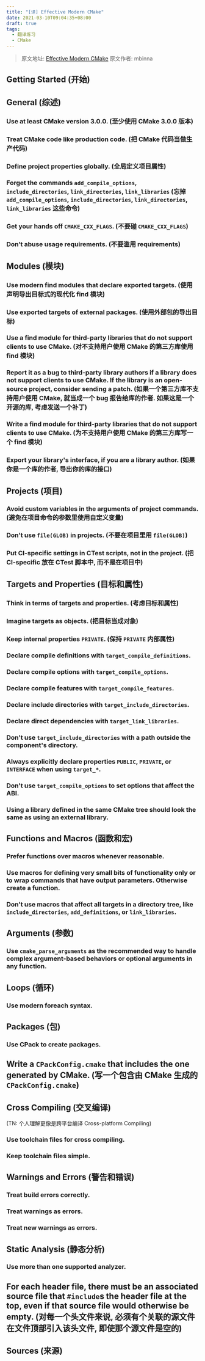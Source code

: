 ```yaml
---
title: "[译] Effective Modern CMake"
date: 2021-03-10T09:04:35+08:00
draft: true
tags:
  - 翻译练习
  - CMake
---
```


> 原文地址: [Effective Modern CMake](https://gist.github.com/mbinna/c61dbb39bca0e4fb7d1f73b0d66a4fd1)
> 原文作者: mbinna

## Getting Started (开始)

## General (综述)

### Use at least CMake version 3.0.0. (至少使用 CMake 3.0.0 版本)

### Treat CMake code like production code. (把 CMake 代码当做生产代码)

### Define project properties globally. (全局定义项目属性)

### Forget the commands `add_compile_options`, `include_directories`, `link_directories`, `link_libraries` (忘掉 `add_compile_options`, `include_directories`, `link_directories`, `link_libraries` 这些命令)

### Get your hands off `CMAKE_CXX_FLAGS`. (不要碰 `CMAKE_CXX_FLAGS`)

### Don’t abuse usage requirements. (不要滥用 requirements)

## Modules (模块)

### Use modern find modules that declare exported targets. (使用声明导出目标式的现代化 find 模块)

### Use exported targets of external packages. (使用外部包的导出目标)

### Use a find module for third-party libraries that do not support clients to use CMake. (对不支持用户使用 CMake 的第三方库使用 find 模块)

### Report it as a bug to third-party library authors if a library does not support clients to use CMake. If the library is an open-source project, consider sending a patch. (如果一个第三方库不支持用户使用 CMake, 就当成一个 bug 报告给库的作者. 如果这是一个开源的库, 考虑发送一个补丁)

### Write a find module for third-party libraries that do not support clients to use CMake. (为不支持用户使用 CMake 的第三方库写一个 find 模块)

### Export your library's interface, if you are a library author. (如果你是一个库的作者, 导出你的库的接口)

## Projects (项目)

### Avoid custom variables in the arguments of project commands. (避免在项目命令的参数里使用自定义变量)

### Don't use `file(GLOB)` in projects. (不要在项目里用 `file(GLOB)`)

### Put CI-specific settings in CTest scripts, not in the project. (把 CI-specific 放在 CTest 脚本中, 而不是在项目中)

## Targets and Properties (目标和属性)

### Think in terms of targets and properties. (考虑目标和属性)

### Imagine targets as objects. (把目标当成对象)

### Keep internal properties `PRIVATE`. (保持 `PRIVATE` 内部属性)

### Declare compile definitions with `target_compile_definitions`.

### Declare compile options with `target_compile_options`.

### Declare compile features with `target_compile_features`.

### Declare include directories with `target_include_directories`.

### Declare direct dependencies with `target_link_libraries`.

### Don't use `target_include_directories` with a path outside the component's directory.

### Always explicitly declare properties `PUBLIC`, `PRIVATE`, or `INTERFACE` when using `target_*`.

### Don't use `target_compile_options` to set options that affect the ABI.

### Using a library defined in the same CMake tree should look the same as using an external library.

## Functions and Macros (函数和宏)

### Prefer functions over macros whenever reasonable.

### Use macros for defining very small bits of functionality only or to wrap commands that have output parameters. Otherwise create a function.

### Don't use macros that affect all targets in a directory tree, like `include_directories`, `add_definitions`, or `link_libraries`.

## Arguments (参数)

### Use `cmake_parse_arguments` as the recommended way to handle complex argument-based behaviors or optional arguments in any function.

## Loops (循环)

### Use modern foreach syntax.

## Packages (包)

### Use CPack to create packages.

## Write a `CPackConfig.cmake` that includes the one generated by CMake. (写一个包含由 CMake 生成的 `CPackConfig.cmake`)

## Cross Compiling (交叉编译)

(TN: 个人理解更像是跨平台编译 Cross-platform Compiling)

### Use toolchain files for cross compiling.

### Keep toolchain files simple.

## Warnings and Errors (警告和错误)

### Treat build errors correctly.

### Treat warnings as errors.

### Treat new warnings as errors.

## Static Analysis (静态分析)

### Use more than one supported analyzer.

## For each header file, there must be an associated source file that `#include`s the header file at the top, even if that source file would otherwise be empty. (对每一个头文件来说, 必须有个关联的源文件在文件顶部引入该头文件, 即使那个源文件是空的)

## Sources (来源)
